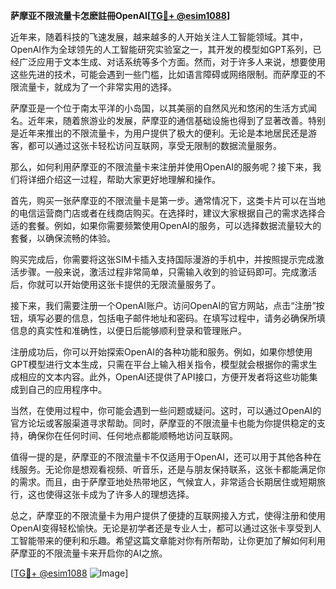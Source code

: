 **萨摩亚不限流量卡怎麽註冊OpenAI[[TG💪+ @esim1088](https://t.me/s/esim1088)]**

近年来，随着科技的飞速发展，越来越多的人开始关注人工智能领域。其中，OpenAI作为全球领先的人工智能研究实验室之一，其开发的模型如GPT系列，已经广泛应用于文本生成、对话系统等多个方面。然而，对于许多人来说，想要使用这些先进的技术，可能会遇到一些门槛，比如语言障碍或网络限制。而萨摩亚的不限流量卡，就成为了一个非常实用的选择。

萨摩亚是一个位于南太平洋的小岛国，以其美丽的自然风光和悠闲的生活方式闻名。近年来，随着旅游业的发展，萨摩亚的通信基础设施也得到了显著改善。特别是近年来推出的不限流量卡，为用户提供了极大的便利。无论是本地居民还是游客，都可以通过这张卡轻松访问互联网，享受无限制的数据流量服务。

那么，如何利用萨摩亚的不限流量卡来注册并使用OpenAI的服务呢？接下来，我们将详细介绍这一过程，帮助大家更好地理解和操作。

首先，购买一张萨摩亚的不限流量卡是第一步。通常情况下，这类卡片可以在当地的电信运营商门店或者在线商店购买。在选择时，建议大家根据自己的需求选择合适的套餐。例如，如果你需要频繁使用OpenAI的服务，可以选择数据流量较大的套餐，以确保流畅的体验。

购买完成后，你需要将这张SIM卡插入支持国际漫游的手机中，并按照提示完成激活步骤。一般来说，激活过程非常简单，只需输入收到的验证码即可。完成激活后，你就可以开始使用这张卡提供的无限流量服务了。

接下来，我们需要注册一个OpenAI账户。访问OpenAI的官方网站，点击“注册”按钮，填写必要的信息，包括电子邮件地址和密码。在填写过程中，请务必确保所填信息的真实性和准确性，以便日后能够顺利登录和管理账户。

注册成功后，你可以开始探索OpenAI的各种功能和服务。例如，如果你想使用GPT模型进行文本生成，只需在平台上输入相关指令，模型就会根据你的需求生成相应的文本内容。此外，OpenAI还提供了API接口，方便开发者将这些功能集成到自己的应用程序中。

当然，在使用过程中，你可能会遇到一些问题或疑问。这时，可以通过OpenAI的官方论坛或客服渠道寻求帮助。同时，萨摩亚的不限流量卡也能为你提供稳定的支持，确保你在任何时间、任何地点都能顺畅地访问互联网。

值得一提的是，萨摩亚的不限流量卡不仅适用于OpenAI，还可以用于其他各种在线服务。无论你是想观看视频、听音乐，还是与朋友保持联系，这张卡都能满足你的需求。而且，由于萨摩亚地处热带地区，气候宜人，非常适合长期居住或短期旅行，这也使得这张卡成为了许多人的理想选择。

总之，萨摩亚的不限流量卡为用户提供了便捷的互联网接入方式，使得注册和使用OpenAI变得轻松愉快。无论是初学者还是专业人士，都可以通过这张卡享受到人工智能带来的便利和乐趣。希望这篇文章能对你有所帮助，让你更加了解如何利用萨摩亚的不限流量卡来开启你的AI之旅。

[[TG💪+ @esim1088](https://t.me/s/esim1088) ![Image](https://i.postimg.cc/4NQfJmqS/Snipaste-2025-05-13-00-14-12.png)]